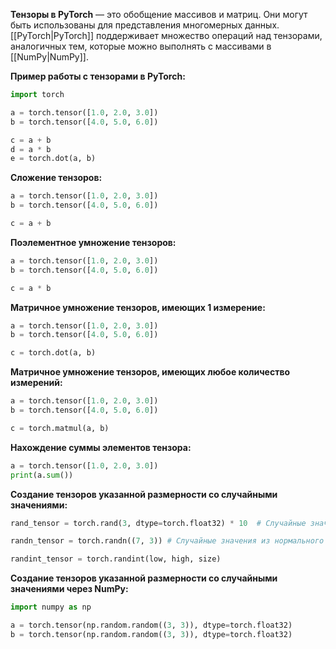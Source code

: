 **Тензоры в PyTorch** — это обобщение массивов и матриц. Они могут быть использованы для представления многомерных данных. [[PyTorch|PyTorch]] поддерживает множество операций над тензорами, аналогичных тем, которые можно выполнять с массивами в [[NumPy|NumPy]].

**Пример работы с тензорами в PyTorch:**

```Python
import torch

a = torch.tensor([1.0, 2.0, 3.0])
b = torch.tensor([4.0, 5.0, 6.0])

c = a + b
d = a * b
e = torch.dot(a, b)
```

**Сложение тензоров:**

```Python
a = torch.tensor([1.0, 2.0, 3.0])
b = torch.tensor([4.0, 5.0, 6.0])

c = a + b
```

**Поэлементное умножение тензоров:**

```Python
a = torch.tensor([1.0, 2.0, 3.0])
b = torch.tensor([4.0, 5.0, 6.0])

c = a * b
```

**Матричное умножение тензоров, имеющих 1 измерение:**

```Python
a = torch.tensor([1.0, 2.0, 3.0])
b = torch.tensor([4.0, 5.0, 6.0])

c = torch.dot(a, b)
```

**Матричное умножение тензоров, имеющих любое количество измерений:**

```Python
a = torch.tensor([1.0, 2.0, 3.0])
b = torch.tensor([4.0, 5.0, 6.0])

c = torch.matmul(a, b)
```

**Нахождение суммы элементов тензора:**

```Python
a = torch.tensor([1.0, 2.0, 3.0])
print(a.sum())
```

**Создание тензоров указанной размерности со случайными значениями:**

```Python
rand_tensor = torch.rand(3, dtype=torch.float32) * 10  # Случайные значения от 0 до 10

randn_tensor = torch.randn((7, 3)) # Случайные значения из нормального распределения

randint_tensor = torch.randint(low, high, size)
```

**Создание тензоров указанной размерности со случайными значениями через NumPy:**

```Python
import numpy as np

a = torch.tensor(np.random.random((3, 3)), dtype=torch.float32)
b = torch.tensor(np.random.random((3, 3)), dtype=torch.float32)
```




